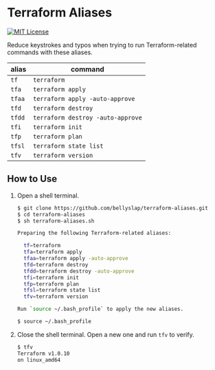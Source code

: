 # Terraform Aliases

[![MIT License](https://img.shields.io/badge/License-MIT-brightgreen)](LICENSE)

Reduce keystrokes and typos when trying to run Terraform-related commands with these aliases.

|alias|command|
|---|---|
|`tf`|`terraform`|
|`tfa`|`terraform apply`|
|`tfaa`|`terraform apply -auto-approve`|
|`tfd`|`terraform destroy`|
|`tfdd`|`terraform destroy -auto-approve`|
|`tfi`|`terraform init`|
|`tfp`|`terraform plan`|
|`tfsl`|`terraform state list`|
|`tfv`|`terraform version`|

## How to Use

1. Open a shell terminal.

    ```bash
    $ git clone https://github.com/bellyslap/terraform-aliases.git
    $ cd terraform-aliases
    $ sh terraform-aliases.sh

    Preparing the following Terraform-related aliases:

      tf=terraform
      tfa=terraform apply
      tfaa=terraform apply -auto-approve
      tfd=terraform destroy
      tfdd=terraform destroy -auto-approve
      tfi=terraform init
      tfp=terraform plan
      tfsl=terraform state list
      tfv=terraform version

    Run `source ~/.bash_profile` to apply the new aliases.

    $ source ~/.bash_profile
    ```

2. Close the shell terminal. Open a new one and run `tfv` to verify.

    ```bash
    $ tfv
    Terraform v1.0.10
    on linux_amd64
    ```
